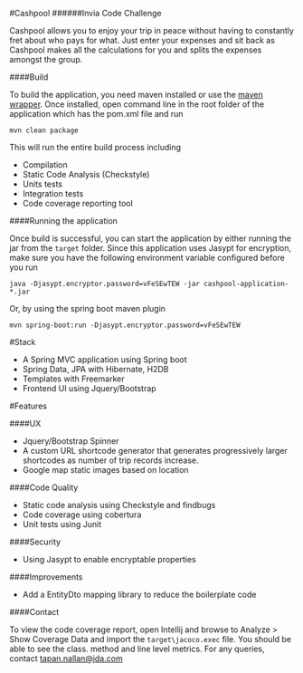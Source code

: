 #Cashpool
######Invia Code Challenge

Cashpool allows you to enjoy your trip in peace without having to constantly fret about who pays for what. Just enter your expenses and sit back as Cashpool makes all the calculations for you and splits the expenses amongst the group.


####Build

To build the application, you need maven installed or use the [maven wrapper](https://github.com/takari/maven-wrapper). Once installed, open command line in the root folder of the application which has the pom.xml file and run

`mvn clean package`

This will run the entire build process including 
- Compilation
- Static Code Analysis (Checkstyle)
- Units tests
- Integration tests
- Code coverage reporting tool


####Running the application

Once build is successful, you can start the application by either running the jar from the `target` folder. Since this application uses Jasypt for encryption, make sure you have the following environment variable configured before you run

    java -Djasypt.encryptor.password=vFeSEwTEW -jar cashpool-application-*.jar
    
Or, by using the spring boot maven plugin
    
    mvn spring-boot:run -Djasypt.encryptor.password=vFeSEwTEW
    

#Stack
 - A Spring MVC application using Spring boot 
 - Spring Data, JPA with Hibernate, H2DB
 - Templates with Freemarker
 - Frontend UI using Jquery/Bootstrap

#Features

####UX
- Jquery/Bootstrap Spinner
- A custom URL shortcode generator that generates progressively larger shortcodes as number of trip records increase.
- Google map static images based on location

####Code Quality
- Static code analysis using Checkstyle and findbugs
- Code coverage using cobertura
- Unit tests using Junit 

####Security
- Using Jasypt to enable encryptable properties

####Improvements
- Add a EntityDto mapping library to reduce the boilerplate code

####Contact


To view the code coverage report, open Intellij and browse to Analyze > Show Coverage Data and import the `target\jacoco.exec` file. You should be able to see the class. method and line level metrics.
For any queries, contact tapan.nallan@jda.com